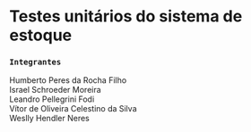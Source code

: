 # Testes unitários do sistema de estoque

### `Integrantes`
Humberto Peres da Rocha Filho<br>
Israel Schroeder Moreira<br>
Leandro Pellegrini Fodi<br>
Vítor de Oliveira Celestino da Silva<br>
Weslly Hendler Neres<br>
